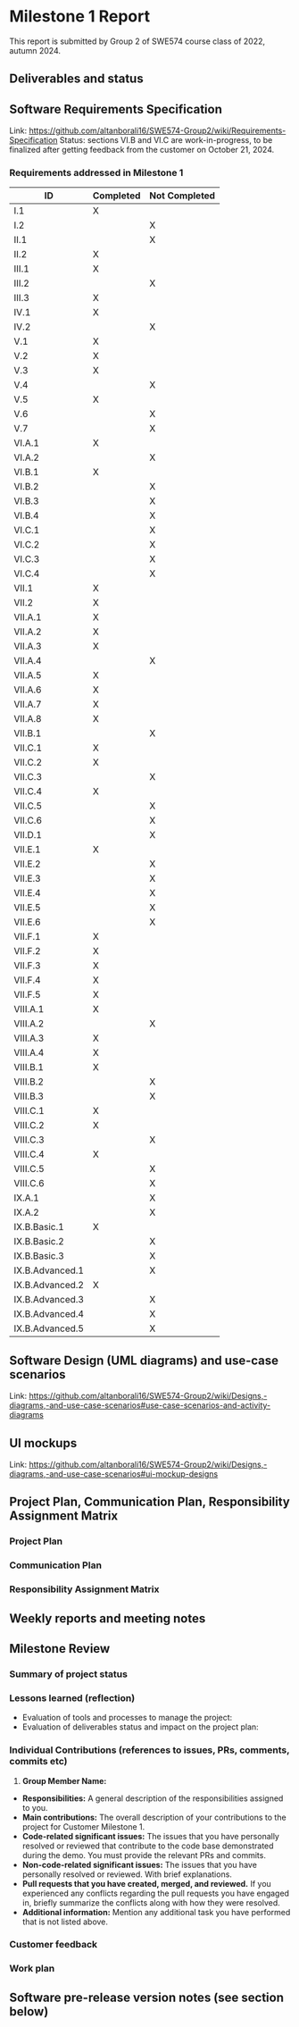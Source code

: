# Milestone 1 Report
This report is submitted by Group 2 of SWE574 course class of 2022, autumn 2024.
## Deliverables and status
## Software Requirements Specification
Link: https://github.com/altanborali16/SWE574-Group2/wiki/Requirements-Specification
Status: sections VI.B and VI.C are work-in-progress, to be finalized after getting feedback from the customer on October 21, 2024.
### Requirements addressed in Milestone 1
| ID                 | Completed | Not Completed |
|--------------------|-----------|---------------|
| I.1                | X         |               |
| I.2                |           | X             |
| II.1               |           | X             |
| II.2               | X         |               |
| III.1              | X         |               |
| III.2              |           | X             |
| III.3              | X         |               |
| IV.1               | X         |               |
| IV.2               |           | X             |
| V.1                | X         |               |
| V.2                | X         |               |
| V.3                | X         |               |
| V.4                |           | X             |
| V.5                | X         |               |
| V.6                |           | X             |
| V.7                |           | X             |
| VI.A.1             | X         |               |
| VI.A.2             |           | X             |
| VI.B.1             | X         |               |
| VI.B.2             |           | X             |
| VI.B.3             |           | X             |
| VI.B.4             |           | X             |
| VI.C.1             |           | X             |
| VI.C.2             |           | X             |
| VI.C.3             |           | X             |
| VI.C.4             |           | X             |
| VII.1              | X         |               |
| VII.2              | X         |               |
| VII.A.1            | X         |               |
| VII.A.2            | X         |               |
| VII.A.3            | X         |               |
| VII.A.4            |           | X             |
| VII.A.5            | X         |               |
| VII.A.6            | X         |               |
| VII.A.7            | X         |               |
| VII.A.8            | X         |               |
| VII.B.1            |           | X             |
| VII.C.1            | X         |               |
| VII.C.2            | X         |               |
| VII.C.3            |           | X             |
| VII.C.4            | X         |               |
| VII.C.5            |           | X             |
| VII.C.6            |           | X             |
| VII.D.1            |           | X             |
| VII.E.1            | X         |               |
| VII.E.2            |           | X             |
| VII.E.3            |           | X             |
| VII.E.4            |           | X             |
| VII.E.5            |           | X             |
| VII.E.6            |           | X             |
| VII.F.1            | X         |               |
| VII.F.2            | X         |               |
| VII.F.3            | X         |               |
| VII.F.4            | X         |               |
| VII.F.5            | X         |               |
| VIII.A.1           | X         |               |
| VIII.A.2           |           | X             |
| VIII.A.3           | X         |               |
| VIII.A.4           | X         |               |
| VIII.B.1           | X         |               |
| VIII.B.2           |           | X             |
| VIII.B.3           |           | X             |
| VIII.C.1           | X         |               |
| VIII.C.2           | X         |               |
| VIII.C.3           |           | X             |
| VIII.C.4           | X         |               |
| VIII.C.5           |           | X             |
| VIII.C.6           |           | X             |
| IX.A.1             |           | X             |
| IX.A.2             |           | X             |
| IX.B.Basic.1       | X         |               |
| IX.B.Basic.2       |           | X             |
| IX.B.Basic.3       |           | X             |
| IX.B.Advanced.1    |           | X             |
| IX.B.Advanced.2    | X         |               |
| IX.B.Advanced.3    |           | X             |
| IX.B.Advanced.4    |           | X             |
| IX.B.Advanced.5    |           | X             |

## Software Design (UML diagrams) and use-case scenarios
Link: https://github.com/altanborali16/SWE574-Group2/wiki/Designs,-diagrams,-and-use-case-scenarios#use-case-scenarios-and-activity-diagrams

## UI mockups
Link: https://github.com/altanborali16/SWE574-Group2/wiki/Designs,-diagrams,-and-use-case-scenarios#ui-mockup-designs
## Project Plan, Communication Plan, Responsibility Assignment Matrix
### Project Plan
### Communication Plan
###  Responsibility Assignment Matrix
## Weekly reports and meeting notes
## Milestone Review 
### Summary of project status
### Lessons learned (reflection)
* Evaluation of tools and processes to manage the project:
* Evaluation of deliverables status and impact on the project plan:
### Individual Contributions (references to issues, PRs, comments, commits etc)
1. **Group Member Name:** 
* **Responsibilities:** A general description of the responsibilities assigned to you.
* **Main contributions:** The overall description of your contributions to the project for Customer Milestone 1.
* **Code-related significant issues:** The issues that you have personally resolved or reviewed that contribute to the code base demonstrated during the demo. You must provide the relevant PRs and commits.
* **Non-code-related significant issues:** The issues that you have personally resolved or reviewed. With brief explanations.
* **Pull requests that you have created, merged, and reviewed.** If you experienced any conflicts regarding the pull requests you have engaged in, briefly summarize the conflicts along with how they were resolved.
* **Additional information:** Mention any additional task you have performed that is not listed above.
### Customer feedback
### Work plan 
## Software pre-release version notes (see section below)
